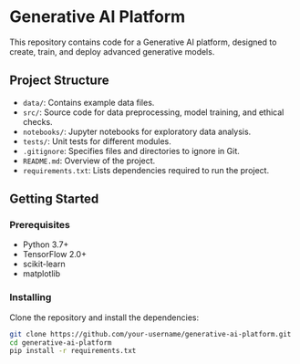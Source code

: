 # Generative AI Platform

This repository contains code for a Generative AI platform, designed to create, train, and deploy advanced generative models.

## Project Structure

- `data/`: Contains example data files.
- `src/`: Source code for data preprocessing, model training, and ethical checks.
- `notebooks/`: Jupyter notebooks for exploratory data analysis.
- `tests/`: Unit tests for different modules.
- `.gitignore`: Specifies files and directories to ignore in Git.
- `README.md`: Overview of the project.
- `requirements.txt`: Lists dependencies required to run the project.

## Getting Started

### Prerequisites

- Python 3.7+
- TensorFlow 2.0+
- scikit-learn
- matplotlib

### Installing

Clone the repository and install the dependencies:

```bash
git clone https://github.com/your-username/generative-ai-platform.git
cd generative-ai-platform
pip install -r requirements.txt
